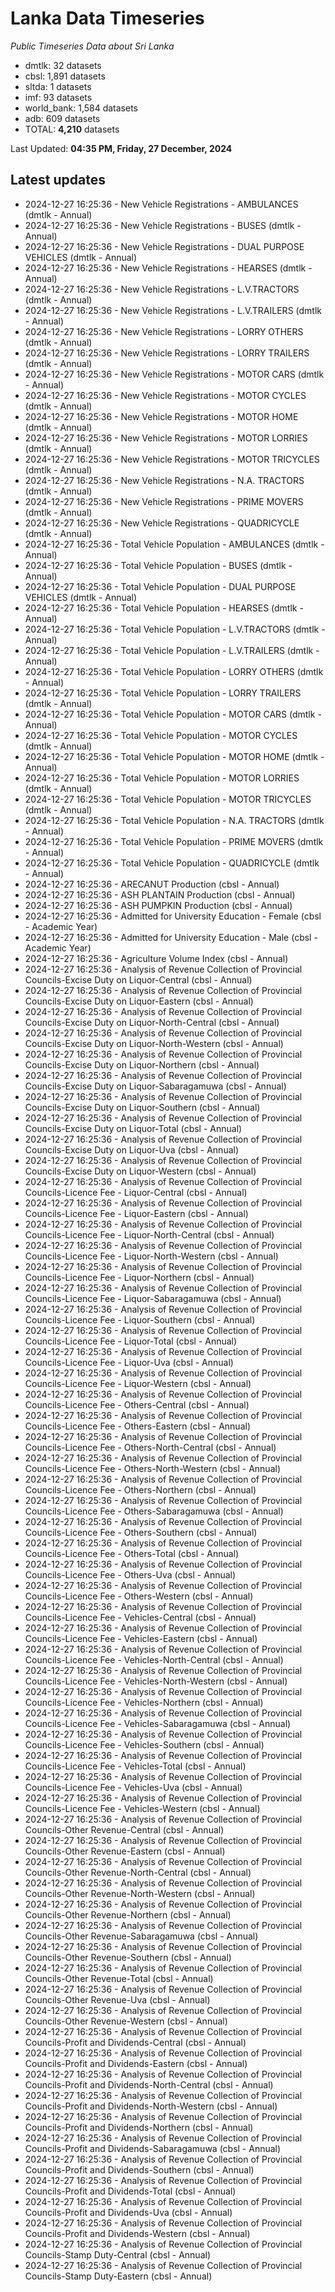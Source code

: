 # Lanka Data Timeseries
*Public Timeseries Data about Sri Lanka*

* dmtlk: 32 datasets
* cbsl: 1,891 datasets
* sltda: 1 datasets
* imf: 93 datasets
* world_bank: 1,584 datasets
* adb: 609 datasets
* TOTAL: **4,210** datasets

Last Updated: **04:35 PM, Friday, 27 December, 2024**

## Latest updates

* 2024-12-27 16:25:36 - New Vehicle Registrations - AMBULANCES (dmtlk - Annual)
* 2024-12-27 16:25:36 - New Vehicle Registrations - BUSES (dmtlk - Annual)
* 2024-12-27 16:25:36 - New Vehicle Registrations - DUAL PURPOSE VEHICLES (dmtlk - Annual)
* 2024-12-27 16:25:36 - New Vehicle Registrations - HEARSES (dmtlk - Annual)
* 2024-12-27 16:25:36 - New Vehicle Registrations - L.V.TRACTORS (dmtlk - Annual)
* 2024-12-27 16:25:36 - New Vehicle Registrations - L.V.TRAILERS (dmtlk - Annual)
* 2024-12-27 16:25:36 - New Vehicle Registrations - LORRY OTHERS (dmtlk - Annual)
* 2024-12-27 16:25:36 - New Vehicle Registrations - LORRY TRAILERS (dmtlk - Annual)
* 2024-12-27 16:25:36 - New Vehicle Registrations - MOTOR CARS (dmtlk - Annual)
* 2024-12-27 16:25:36 - New Vehicle Registrations - MOTOR CYCLES (dmtlk - Annual)
* 2024-12-27 16:25:36 - New Vehicle Registrations - MOTOR HOME (dmtlk - Annual)
* 2024-12-27 16:25:36 - New Vehicle Registrations - MOTOR LORRIES (dmtlk - Annual)
* 2024-12-27 16:25:36 - New Vehicle Registrations - MOTOR TRICYCLES (dmtlk - Annual)
* 2024-12-27 16:25:36 - New Vehicle Registrations - N.A. TRACTORS (dmtlk - Annual)
* 2024-12-27 16:25:36 - New Vehicle Registrations - PRIME MOVERS (dmtlk - Annual)
* 2024-12-27 16:25:36 - New Vehicle Registrations - QUADRICYCLE (dmtlk - Annual)
* 2024-12-27 16:25:36 - Total Vehicle Population - AMBULANCES (dmtlk - Annual)
* 2024-12-27 16:25:36 - Total Vehicle Population - BUSES (dmtlk - Annual)
* 2024-12-27 16:25:36 - Total Vehicle Population - DUAL PURPOSE VEHICLES (dmtlk - Annual)
* 2024-12-27 16:25:36 - Total Vehicle Population - HEARSES (dmtlk - Annual)
* 2024-12-27 16:25:36 - Total Vehicle Population - L.V.TRACTORS (dmtlk - Annual)
* 2024-12-27 16:25:36 - Total Vehicle Population - L.V.TRAILERS (dmtlk - Annual)
* 2024-12-27 16:25:36 - Total Vehicle Population - LORRY OTHERS (dmtlk - Annual)
* 2024-12-27 16:25:36 - Total Vehicle Population - LORRY TRAILERS (dmtlk - Annual)
* 2024-12-27 16:25:36 - Total Vehicle Population - MOTOR CARS (dmtlk - Annual)
* 2024-12-27 16:25:36 - Total Vehicle Population - MOTOR CYCLES (dmtlk - Annual)
* 2024-12-27 16:25:36 - Total Vehicle Population - MOTOR HOME (dmtlk - Annual)
* 2024-12-27 16:25:36 - Total Vehicle Population - MOTOR LORRIES (dmtlk - Annual)
* 2024-12-27 16:25:36 - Total Vehicle Population - MOTOR TRICYCLES (dmtlk - Annual)
* 2024-12-27 16:25:36 - Total Vehicle Population - N.A. TRACTORS (dmtlk - Annual)
* 2024-12-27 16:25:36 - Total Vehicle Population - PRIME MOVERS (dmtlk - Annual)
* 2024-12-27 16:25:36 - Total Vehicle Population - QUADRICYCLE (dmtlk - Annual)
* 2024-12-27 16:25:36 - ARECANUT Production (cbsl - Annual)
* 2024-12-27 16:25:36 - ASH PLANTAIN Production (cbsl - Annual)
* 2024-12-27 16:25:36 - ASH PUMPKIN Production (cbsl - Annual)
* 2024-12-27 16:25:36 - Admitted for University Education - Female (cbsl - Academic Year)
* 2024-12-27 16:25:36 - Admitted for University Education - Male (cbsl - Academic Year)
* 2024-12-27 16:25:36 - Agriculture Volume Index (cbsl - Annual)
* 2024-12-27 16:25:36 - Analysis of Revenue Collection of Provincial Councils-Excise Duty on Liquor-Central (cbsl - Annual)
* 2024-12-27 16:25:36 - Analysis of Revenue Collection of Provincial Councils-Excise Duty on Liquor-Eastern (cbsl - Annual)
* 2024-12-27 16:25:36 - Analysis of Revenue Collection of Provincial Councils-Excise Duty on Liquor-North-Central (cbsl - Annual)
* 2024-12-27 16:25:36 - Analysis of Revenue Collection of Provincial Councils-Excise Duty on Liquor-North-Western (cbsl - Annual)
* 2024-12-27 16:25:36 - Analysis of Revenue Collection of Provincial Councils-Excise Duty on Liquor-Northern (cbsl - Annual)
* 2024-12-27 16:25:36 - Analysis of Revenue Collection of Provincial Councils-Excise Duty on Liquor-Sabaragamuwa (cbsl - Annual)
* 2024-12-27 16:25:36 - Analysis of Revenue Collection of Provincial Councils-Excise Duty on Liquor-Southern (cbsl - Annual)
* 2024-12-27 16:25:36 - Analysis of Revenue Collection of Provincial Councils-Excise Duty on Liquor-Total (cbsl - Annual)
* 2024-12-27 16:25:36 - Analysis of Revenue Collection of Provincial Councils-Excise Duty on Liquor-Uva (cbsl - Annual)
* 2024-12-27 16:25:36 - Analysis of Revenue Collection of Provincial Councils-Excise Duty on Liquor-Western (cbsl - Annual)
* 2024-12-27 16:25:36 - Analysis of Revenue Collection of Provincial Councils-Licence Fee - Liquor-Central (cbsl - Annual)
* 2024-12-27 16:25:36 - Analysis of Revenue Collection of Provincial Councils-Licence Fee - Liquor-Eastern (cbsl - Annual)
* 2024-12-27 16:25:36 - Analysis of Revenue Collection of Provincial Councils-Licence Fee - Liquor-North-Central (cbsl - Annual)
* 2024-12-27 16:25:36 - Analysis of Revenue Collection of Provincial Councils-Licence Fee - Liquor-North-Western (cbsl - Annual)
* 2024-12-27 16:25:36 - Analysis of Revenue Collection of Provincial Councils-Licence Fee - Liquor-Northern (cbsl - Annual)
* 2024-12-27 16:25:36 - Analysis of Revenue Collection of Provincial Councils-Licence Fee - Liquor-Sabaragamuwa (cbsl - Annual)
* 2024-12-27 16:25:36 - Analysis of Revenue Collection of Provincial Councils-Licence Fee - Liquor-Southern (cbsl - Annual)
* 2024-12-27 16:25:36 - Analysis of Revenue Collection of Provincial Councils-Licence Fee - Liquor-Total (cbsl - Annual)
* 2024-12-27 16:25:36 - Analysis of Revenue Collection of Provincial Councils-Licence Fee - Liquor-Uva (cbsl - Annual)
* 2024-12-27 16:25:36 - Analysis of Revenue Collection of Provincial Councils-Licence Fee - Liquor-Western (cbsl - Annual)
* 2024-12-27 16:25:36 - Analysis of Revenue Collection of Provincial Councils-Licence Fee - Others-Central (cbsl - Annual)
* 2024-12-27 16:25:36 - Analysis of Revenue Collection of Provincial Councils-Licence Fee - Others-Eastern (cbsl - Annual)
* 2024-12-27 16:25:36 - Analysis of Revenue Collection of Provincial Councils-Licence Fee - Others-North-Central (cbsl - Annual)
* 2024-12-27 16:25:36 - Analysis of Revenue Collection of Provincial Councils-Licence Fee - Others-North-Western (cbsl - Annual)
* 2024-12-27 16:25:36 - Analysis of Revenue Collection of Provincial Councils-Licence Fee - Others-Northern (cbsl - Annual)
* 2024-12-27 16:25:36 - Analysis of Revenue Collection of Provincial Councils-Licence Fee - Others-Sabaragamuwa (cbsl - Annual)
* 2024-12-27 16:25:36 - Analysis of Revenue Collection of Provincial Councils-Licence Fee - Others-Southern (cbsl - Annual)
* 2024-12-27 16:25:36 - Analysis of Revenue Collection of Provincial Councils-Licence Fee - Others-Total (cbsl - Annual)
* 2024-12-27 16:25:36 - Analysis of Revenue Collection of Provincial Councils-Licence Fee - Others-Uva (cbsl - Annual)
* 2024-12-27 16:25:36 - Analysis of Revenue Collection of Provincial Councils-Licence Fee - Others-Western (cbsl - Annual)
* 2024-12-27 16:25:36 - Analysis of Revenue Collection of Provincial Councils-Licence Fee - Vehicles-Central (cbsl - Annual)
* 2024-12-27 16:25:36 - Analysis of Revenue Collection of Provincial Councils-Licence Fee - Vehicles-Eastern (cbsl - Annual)
* 2024-12-27 16:25:36 - Analysis of Revenue Collection of Provincial Councils-Licence Fee - Vehicles-North-Central (cbsl - Annual)
* 2024-12-27 16:25:36 - Analysis of Revenue Collection of Provincial Councils-Licence Fee - Vehicles-North-Western (cbsl - Annual)
* 2024-12-27 16:25:36 - Analysis of Revenue Collection of Provincial Councils-Licence Fee - Vehicles-Northern (cbsl - Annual)
* 2024-12-27 16:25:36 - Analysis of Revenue Collection of Provincial Councils-Licence Fee - Vehicles-Sabaragamuwa (cbsl - Annual)
* 2024-12-27 16:25:36 - Analysis of Revenue Collection of Provincial Councils-Licence Fee - Vehicles-Southern (cbsl - Annual)
* 2024-12-27 16:25:36 - Analysis of Revenue Collection of Provincial Councils-Licence Fee - Vehicles-Total (cbsl - Annual)
* 2024-12-27 16:25:36 - Analysis of Revenue Collection of Provincial Councils-Licence Fee - Vehicles-Uva (cbsl - Annual)
* 2024-12-27 16:25:36 - Analysis of Revenue Collection of Provincial Councils-Licence Fee - Vehicles-Western (cbsl - Annual)
* 2024-12-27 16:25:36 - Analysis of Revenue Collection of Provincial Councils-Other Revenue-Central (cbsl - Annual)
* 2024-12-27 16:25:36 - Analysis of Revenue Collection of Provincial Councils-Other Revenue-Eastern (cbsl - Annual)
* 2024-12-27 16:25:36 - Analysis of Revenue Collection of Provincial Councils-Other Revenue-North-Central (cbsl - Annual)
* 2024-12-27 16:25:36 - Analysis of Revenue Collection of Provincial Councils-Other Revenue-North-Western (cbsl - Annual)
* 2024-12-27 16:25:36 - Analysis of Revenue Collection of Provincial Councils-Other Revenue-Northern (cbsl - Annual)
* 2024-12-27 16:25:36 - Analysis of Revenue Collection of Provincial Councils-Other Revenue-Sabaragamuwa (cbsl - Annual)
* 2024-12-27 16:25:36 - Analysis of Revenue Collection of Provincial Councils-Other Revenue-Southern (cbsl - Annual)
* 2024-12-27 16:25:36 - Analysis of Revenue Collection of Provincial Councils-Other Revenue-Total (cbsl - Annual)
* 2024-12-27 16:25:36 - Analysis of Revenue Collection of Provincial Councils-Other Revenue-Uva (cbsl - Annual)
* 2024-12-27 16:25:36 - Analysis of Revenue Collection of Provincial Councils-Other Revenue-Western (cbsl - Annual)
* 2024-12-27 16:25:36 - Analysis of Revenue Collection of Provincial Councils-Profit and Dividends-Central (cbsl - Annual)
* 2024-12-27 16:25:36 - Analysis of Revenue Collection of Provincial Councils-Profit and Dividends-Eastern (cbsl - Annual)
* 2024-12-27 16:25:36 - Analysis of Revenue Collection of Provincial Councils-Profit and Dividends-North-Central (cbsl - Annual)
* 2024-12-27 16:25:36 - Analysis of Revenue Collection of Provincial Councils-Profit and Dividends-North-Western (cbsl - Annual)
* 2024-12-27 16:25:36 - Analysis of Revenue Collection of Provincial Councils-Profit and Dividends-Northern (cbsl - Annual)
* 2024-12-27 16:25:36 - Analysis of Revenue Collection of Provincial Councils-Profit and Dividends-Sabaragamuwa (cbsl - Annual)
* 2024-12-27 16:25:36 - Analysis of Revenue Collection of Provincial Councils-Profit and Dividends-Southern (cbsl - Annual)
* 2024-12-27 16:25:36 - Analysis of Revenue Collection of Provincial Councils-Profit and Dividends-Total (cbsl - Annual)
* 2024-12-27 16:25:36 - Analysis of Revenue Collection of Provincial Councils-Profit and Dividends-Uva (cbsl - Annual)
* 2024-12-27 16:25:36 - Analysis of Revenue Collection of Provincial Councils-Profit and Dividends-Western (cbsl - Annual)
* 2024-12-27 16:25:36 - Analysis of Revenue Collection of Provincial Councils-Stamp Duty-Central (cbsl - Annual)
* 2024-12-27 16:25:36 - Analysis of Revenue Collection of Provincial Councils-Stamp Duty-Eastern (cbsl - Annual)
